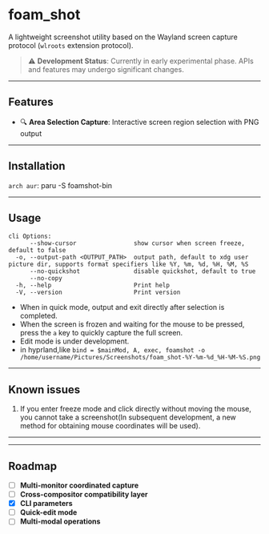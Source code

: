 # foam_shot

A lightweight screenshot utility based on the Wayland screen capture protocol (`wlroots` extension protocol).

> ⚠️ **Development Status**: Currently in early experimental phase. APIs and features may undergo significant changes.

---

## Features

- 🔍 **Area Selection Capture**: Interactive screen region selection with PNG output

---

## Installation
`arch aur`: paru -S foamshot-bin

---

## Usage

```
cli Options:
      --show-cursor                show cursor when screen freeze, default to false
  -o, --output-path <OUTPUT_PATH>  output path, default to xdg user picture dir, supports format specifiers like %Y, %m, %d, %H, %M, %S
      --no-quickshot               disable quickshot, default to true
      --no-copy                    
  -h, --help                       Print help
  -V, --version                    Print version
```
* When in quick mode, output and exit directly after selection is completed.
* When the screen is frozen and waiting for the mouse to be pressed, press the `a` key to quickly capture the full screen.
* Edit mode is under development.
* in hyprland,like `bind = $mainMod, A, exec, foamshot -o /home/username/Pictures/Screenshots/foam_shot-%Y-%m-%d_%H-%M-%S.png
`

---

## Known issues

1. If you enter freeze mode and click directly without moving the mouse, you cannot take a screenshot(In subsequent development, a new method for obtaining mouse coordinates will be used).

---
---
## Roadmap
- [ ] **Multi-monitor coordinated capture**
- [ ] **Cross-compositor compatibility layer**
- [x] **CLI parameters**
- [ ] **Quick-edit mode**
- [ ] **Multi-modal operations**
